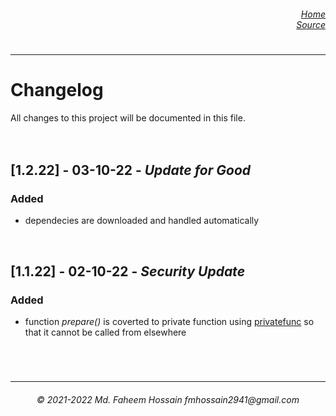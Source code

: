 <h6>
  <dl align="right">
    <dt><a href="https://github.com/Faheem41/bimbocrypt" rel="noreferrer">Home</a></dt>
    <dt><a href="https://github.com/Faheem41/bimbocrypt/blob/main/py/src/bimbocrypt.py" rel="noreferrer">Source</a></dt>
  </dl>
</h6>

#
----------------

# Changelog
All changes to this project will be documented in this file.
</br></br></br>

## [1.2.22] - 03-10-22 - *Update for Good*
### Added
- dependecies are downloaded and handled automatically
</br>

## [1.1.22] - 02-10-22 - *Security Update*
### Added
- function *prepare()* is coverted to private function using <a href="https://github.com/Faheem41/Private-Function-in-Python" rel="noreferrer">privatefunc</a> so that it cannot be called from elsewhere
</br>


#
----------------
<h6 align="center">© 2021-2022 Md. Faheem Hossain fmhossain2941@gmail.com</h6>
